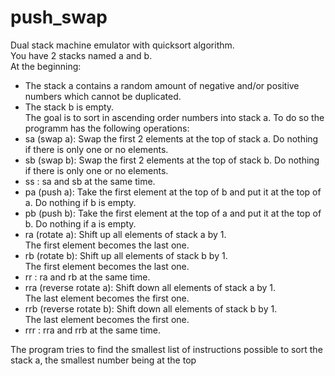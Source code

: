 # push_swap
Dual stack machine emulator with quicksort algorithm.<br />
You have 2 stacks named a and b.<br />
At the beginning:
- The stack a contains a random amount of negative and/or positive numbers
which cannot be duplicated.<br />
- The stack b is empty.<br />
The goal is to sort in ascending order numbers into stack a. To do so the programm has the
following operations:<br />
- sa (swap a): Swap the first 2 elements at the top of stack a.
Do nothing if there is only one or no elements.<br />
- sb (swap b): Swap the first 2 elements at the top of stack b.
Do nothing if there is only one or no elements.<br />
- ss : sa and sb at the same time.<br />
- pa (push a): Take the first element at the top of b and put it at the top of a.
Do nothing if b is empty.<br />
- pb (push b): Take the first element at the top of a and put it at the top of b.
Do nothing if a is empty.<br />
- ra (rotate a): Shift up all elements of stack a by 1.<br />
The first element becomes the last one.<br />
- rb (rotate b): Shift up all elements of stack b by 1.<br />
The first element becomes the last one.<br />
- rr : ra and rb at the same time.<br />
- rra (reverse rotate a): Shift down all elements of stack a by 1.<br />
The last element becomes the first one.<br />
- rrb (reverse rotate b): Shift down all elements of stack b by 1.<br />
The last element becomes the first one.<br />
- rrr : rra and rrb at the same time.<br />

The program tries to find the smallest list of instructions possible to sort the stack
a, the smallest number being at the top
